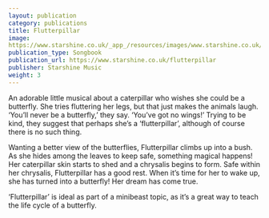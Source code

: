 ```yaml
---
layout: publication
category: publications
title: Flutterpillar
image: 
https://www.starshine.co.uk/_app_/resources/images/www.starshine.co.uk/main/-hidden-product-category-images/all-year-round-primary-school-musicals-Flutterpillar-300x370.png
publication_type: Songbook
publication_url: https://www.starshine.co.uk/flutterpillar
publisher: Starshine Music
weight: 3
---
```

An adorable little musical about a caterpillar who wishes she could be a butterfly.  She tries fluttering her legs, but that just makes the animals laugh. ‘You’ll never be a butterfly,’ they say. ‘You’ve got no wings!’  Trying to be kind, they suggest that perhaps she’s a ‘flutterpillar’, although of course there is no such thing. 

Wanting a better view of the butterflies, Flutterpillar climbs up into a bush. As she hides among the leaves to keep safe, something magical happens!  Her caterpillar skin starts to shed and a chrysalis begins to form.  Safe within her chrysalis, Flutterpillar has a good rest. When it’s time for her to wake up, she has turned into a butterfly!  Her dream has come true.

‘Flutterpillar’ is ideal as part of a minibeast topic, as it’s a great way to teach the life cycle of a butterfly.